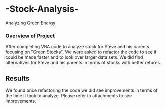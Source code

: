 # -Stock-Analysis-
Analyzing Green Energy
### Overview of Project
After completing VBA code to analyze stock for Steve and his parents focusing on "Green Stocks". We were asked to refactor the code to see if could be made faster and to look over larger data sets. We did find alternatives for Steve and his parents in terms of stocks with better returns.

## Results
We found once refactoring the code we did see improvements in terms of the time it took to analyze. Please refer to attachments to see improvements.

